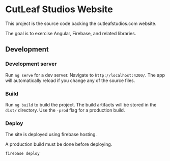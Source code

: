 # CutLeaf Studios Website

This project is the source code backing the cutleafstudios.com website.

The goal is to exercise Angular, Firebase, and related libraries.

## Development

### Development server

Run `ng serve` for a dev server. Navigate to `http://localhost:4200/`. The app will automatically reload if you change any of the source files.

### Build

Run `ng build` to build the project. The build artifacts will be stored in the `dist/` directory. Use the `-prod` flag for a production build.

### Deploy

The site is deployed using firebase hosting.

A production build must be done before deploying.

`firebase deploy`
